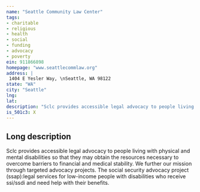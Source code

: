 ```yaml
---
name: "Seattle Community Law Center"
tags:
- charitable
- religious
- health
- social
- funding
- advocacy
- poverty
ein: 911866898
homepage: "www.seattlecommlaw.org"
address: |
 1404 E Yesler Way, \nSeattle, WA 98122
state: "WA"
city: "Seattle"
lng: 
lat: 
description: "Sclc provides accessible legal advocacy to people living with physical and mental disabilities so that they may obtain the resources necessary to overcome barriers to financial and medical stability. We further our mission through targeted advocacy projects. "
is_501c3: X
---
```


## Long description

Sclc provides accessible legal advocacy to people living with physical and mental disabilities so that they may obtain the resources necessary to overcome barriers to financial and medical stability. We further our mission through targeted advocacy projects. The social security advocacy project (ssap):legal services for low-income people with disabilities who receive ssi/ssdi and need help with their benefits. 
